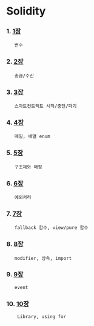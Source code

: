 # Solidity

### 1. [1장](https://github.com/kps990515/Solidity/tree/master/1장)
       변수

### 2. [2장](https://github.com/kps990515/Solidity/tree/master/2장)
       송금/수신

### 3. [3장](https://github.com/kps990515/Solidity/tree/master/3장)
       스마트컨트랙트 시작/중단/파괴

### 4. [4장](https://github.com/kps990515/Solidity/tree/master/4장)
       매핑, 배열 enum

### 5. [5장](https://github.com/kps990515/Solidity/tree/master/5장)
       구조체와 매핑

### 6. [6장](https://github.com/kps990515/Solidity/tree/master/6장)
       예외처리

### 7. [7장](https://github.com/kps990515/Solidity/tree/master/7장)
       fallback 함수, view/pure 함수

### 8. [8장](https://github.com/kps990515/Solidity/tree/master/8장)
       modifier, 상속, import

### 9. [9장](https://github.com/kps990515/Solidity/tree/master/9장)
       event

### 10. [10장](https://github.com/kps990515/Solidity/tree/master/10장)
        Library, using for